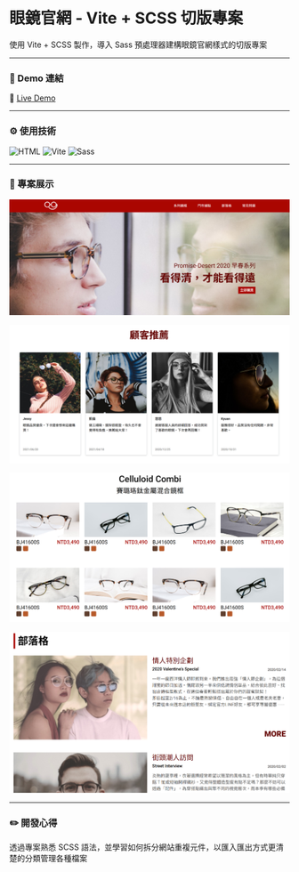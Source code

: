 
# 眼鏡官網 - Vite + SCSS 切版專案

使用 Vite + SCSS 製作，導入 Sass 預處理器建構眼鏡官網樣式的切版專案

---

### 🔗 Demo 連結

🔗 [Live Demo](https://amy6072698.github.io/glasses-site-layout/)

---

### ⚙️ 使用技術

![HTML](https://img.shields.io/badge/HTML5-E34F26?style=for-the-badge&logo=html5&logoColor=white)
![Vite](https://img.shields.io/badge/Vite-B73BFE?style=for-the-badge&logo=vite&logoColor=FFD62E)
![Sass](https://img.shields.io/badge/Sass-CC6699?style=for-the-badge&logo=sass&logoColor=white)

---

### 👀 專案展示

![首頁](https://github.com/amy6072698/glasses-site-layout/blob/main/assets/images/preview/index-banner.png?raw=true)

![客戶推薦](https://github.com/amy6072698/glasses-site-layout/blob/main/assets/images/preview/reveiw.png?raw=true)

![眼鏡展示](https://github.com/amy6072698/glasses-site-layout/blob/main/assets/images/preview/products.png?raw=true)

![部落格](https://github.com/amy6072698/glasses-site-layout/blob/main/assets/images/preview/blog.png?raw=true)

---

### ✏️ 開發心得

透過專案熟悉 SCSS 語法，並學習如何拆分網站重複元件，以匯入匯出方式更清楚的分類管理各種檔案

